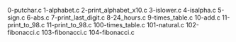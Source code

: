 0-putchar.c
1-alphabet.c
2-print_alphabet_x10.c
3-islower.c
4-isalpha.c
5-sign.c
6-abs.c
7-print_last_digit.c
8-24_hours.c
9-times_table.c
10-add.c
11-print_to_98.c
11-print_to_98.c
100-times_table.c
101-natural.c
102-fibonacci.c
103-fibonacci.c
104-fibonacci.c
